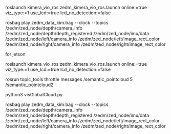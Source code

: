 roslaunch kimera_vio_ros zedm_kimera_vio_ros.launch online:=true viz_type:=1  use_lcd:=true lcd_no_detection:=false  

rosbag play zedm_data_kim.bag --clock --topics /zedm/zed_node/depth/camera_info /zedm/zed_node/depth/depth_registered /zedm/zed_node/imu/data /zedm/zed_node/left/camera_info /zedm/zed_node/left/image_rect_color /zedm/zed_node/right/camera_info /zedm/zed_node/right/image_rect_color  

for jetson  


roslaunch kimera_vio_ros zedm_kimera_vio_ros.launch online:=true viz_type:=1 use_lcd:=true lcd_no_detection:=false  

rosrun topic_tools throttle messages /semantic_pointcloud 5 /semantic_pointcloud2  

python3 visGlobalCloud.py  

rosbag play zedm_data_kim.bag --clock --topics /zedm/zed_node/depth/camera_info /zedm/zed_node/depth/depth_registered /zedm/zed_node/imu/data /zedm/zed_node/left/camera_info /zedm/zed_node/left/image_rect_color /zedm/zed_node/right/camera_info /zedm/zed_node/right/image_rect_color
